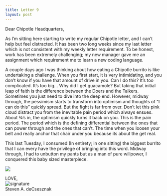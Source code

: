 ```yaml
---
title: Letter 9
layout: post
---
```


Dear Chipotle Headquarters, 

As I’m sitting here starting to write my regular Chipotle letter, and I can’t help but feel distracted.  It has been two long weeks since my last letter which is not consistent with my weekly letter requirement.  To be honest, work has been extremely challenging; my new manager gave me an assignment which requirement me to learn a new coding language.  

A couple days ago I was thinking about how eating a Chipotle burrito is like undertaking a challenge.  When you first start, it is very intimidating, and you don’t know if you have that amount of drive in you.  Can I do this?  It’s too complicated.  It’s too big... Why did I get guacamole?  But taking that initial leap of faith is the difference between the Doers and the Talkers.  Sometimes you just need to dive into the deep end. However, midway through, the pessimism starts to transform into optimism and thoughts of “I can do this” quickly spread. But the fight is far from over.  Don’t let this pink cloud distract you from the inevitable pain period which always ensues.  About ¾’s in, the optimism quickly turns it back on you. This is the pain period.  The period which is the defining differential between the ones that can power through and the ones that can’t. The time when you loosen your belt and really anchor that chair under you because its about the get real.   

This last Tuesday, I consumed (In entirety; in one sitting) the biggest burrito that I can every have the privilege of bringing into this word.  Midway through, I had to unbutton my pants but as a man of pure willpower, I conquered this baby sized masterpiece.  

![](https://raw.githubusercontent.com/sdecsesznak/sdecsesznak.github.io/master/assets/images/09-15-2019.png)
 
LOVE,<br>
![signature](https://fontmeme.com/permalink/200925/c101f6549bbb85c94b3d8b47e8b8e244.png)<br>
Steven A. deCsesznak